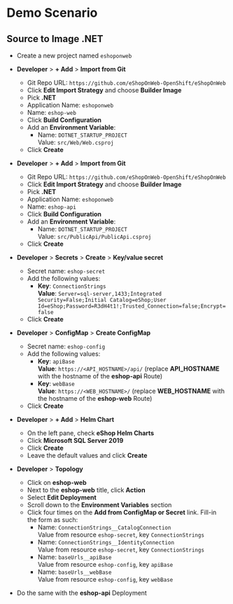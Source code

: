 # Demo Scenario

## Source to Image .NET

- Create a new project named `eshoponweb`
- **Developer** > **+ Add** >  **Import from Git**

  - Git Repo URL: `https://github.com/eShopOnWeb-OpenShift/eShopOnWeb`
  - Click **Edit Import Strategy** and choose **Builder Image**
  - Pick **.NET**
  - Application Name: `eshoponweb`
  - Name: `eshop-web`
  - Click **Build Configuration**
  - Add an **Environment Variable**:
    - Name: `DOTNET_STARTUP_PROJECT`  
      Value: `src/Web/Web.csproj`
  - Click **Create**

- **Developer** > **+ Add** >  **Import from Git**

  - Git Repo URL: `https://github.com/eShopOnWeb-OpenShift/eShopOnWeb`
  - Click **Edit Import Strategy** and choose **Builder Image**
  - Pick **.NET**
  - Application Name: `eshoponweb`
  - Name: `eshop-api`
  - Click **Build Configuration**
  - Add an **Environment Variable**:
    - Name: `DOTNET_STARTUP_PROJECT`  
      Value: `src/PublicApi/PublicApi.csproj`
  - Click **Create**

- **Developer** > **Secrets** > **Create** > **Key/value secret**
  - Secret name: `eshop-secret`
  - Add the following values:
    - **Key**: `ConnectionStrings`  
      **Value**: `Server=sql-server,1433;Integrated Security=False;Initial Catalog=eShop;User Id=eShop;Password=R3dH4t1!;Trusted_Connection=false;Encrypt=false`
  - Click **Create**

- **Developer** > **ConfigMap** > **Create ConfigMap**
  - Secret name: `eshop-config`
  - Add the following values:
    - **Key**: `apiBase`  
      **Value**: `https://<API_HOSTNAME>/api/` (replace **API_HOSTNAME** with the hostname of the **eshop-api** Route)
    - **Key**: `webBase`  
      **Value**: `https://<WEB_HOSTNAME>/` (replace **WEB_HOSTNAME** with the hostname of the **eshop-web** Route)
  - Click **Create**

- **Developer** > **+ Add** > **Helm Chart**
  - On the left pane, check **eShop Helm Charts**
  - Click **Microsoft SQL Server 2019**
  - Click **Create**
  - Leave the default values and click **Create**

- **Developer** > **Topology**
  - Click on **eshop-web**
  - Next to the **eshop-web** title, click **Action**
  - Select **Edit Deployment**
  - Scroll down to the **Environment Variables** section
  - Click four times on the **Add from ConfigMap or Secret** link. Fill-in the form as such:
    - Name: `ConnectionStrings__CatalogConnection`  
      Value from resource `eshop-secret`, key `ConnectionStrings`
    - Name: `ConnectionStrings__IdentityConnection`  
      Value from resource `eshop-secret`, key `ConnectionStrings`
    - Name: `baseUrls__apiBase`  
      Value from resource `eshop-config`, key `apiBase`
    - Name: `baseUrls__webBase`  
      Value from resource `eshop-config`, key `webBase`

- Do the same with the **eshop-api** Deployment
